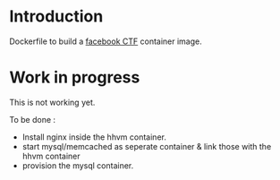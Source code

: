 # Introduction

Dockerfile to build a [facebook CTF](https://github.com/facebook/fbctf) container image.


# Work in progress

This is not working yet. 

To be done :
 * Install nginx inside the hhvm container.
 * start mysql/memcached as seperate container & link those with the hhvm container
 * provision the mysql container. 



